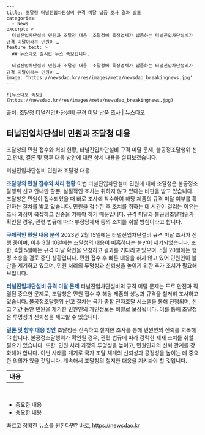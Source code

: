     ---
    title: 조달청 터널진입차단설비 규격 미달 납품 조사 결과 발표
    categories:
      - News
    excerpt: >
      터널진입차단설비 민원과 조달청 대응  조달청에 특정업체가 납품하는 터널진입차단설비가 규격 미달이라는 민원이 …
    feature_text: >
      ## 뉴스다오 실시간 뉴스 속보입니다.
    
      터널진입차단설비 민원과 조달청 대응  조달청에 특정업체가 납품하는 터널진입차단설비가 규격 미달이라는 민원이 …
    image: 'https://newsdao.kr/res/images/meta/newsdao_breakingnews.jpg'
    ---
    
    ![뉴스다오 속보](https://newsdao.kr/res/images/meta/newsdao_breakingnews.jpg)

<p>출처: <a href="https://newsdao.kr/4645" rel="dofollow">조달청 터널진입차단설비 규격 미달 납품 조사</a> | 뉴스다오</p>

<h2 data-ke-size="size26">터널진입차단설비 민원과 조달청 대응</h2>
조달청의 민원 접수와 처리 현황, 터널진입차단설비 규격 미달 문제, 불공정조달행위 신고 안내, 결론 및 향후 대응 방안에 대한 상세 내용을 살펴보겠습니다.

<p data-ke-size="size16">터널진입차단설비 민원과 조달청 대응</p>
<b><span style="color: #1a5490;">조달청의 민원 접수와 처리 현황</span></b>
이번 터널진입차단설비 민원에 대해 조달청은 불공정조달행위 신고 안내만 할뿐, 실질적인 조치는 취하지 않고 있다는 비판을 받고 있습니다. 조달청은 민원이 접수되었을 때 바로 조사에 착수하여 해당 제품의 규격 미달 여부를 확인하는 절차를 밟고 있습니다. 민원을 접수한 후 조치를 취하는 데 시간이 걸리는 이유는 조사 과정이 복잡하고 신중을 기해야 하기 때문입니다. 규격 미달과 불공정조달행위가 확인될 경우, 관련 법규에 따라 부정당제재 등의 조치를 취할 방침이라고 합니다.

<b><span style="color: #1a5490;">구체적인 민원 내용 분석</span></b>
2023년 2월 15일에는 터널진입차단설비 규격 미달 조사가 진행 중이며, 이후 3월 10일에는 조달청의 대응이 미흡하다는 불만이 제기되었습니다. 또한, 4월 5일에는 규격 미달 확인을 요청하고 결과를 기다리고 있으며, 5월 20일에는 행정 소송을 검토 중인 상황입니다. 민원 접수 후 빠른 대응을 하지 않고 있어 민원인이 불만을 제기하고 있으며, 민원 처리의 투명성과 신뢰성을 높이기 위한 추가 조치가 필요해 보입니다.

<b><span style="color: #1a5490;">터널진입차단설비 규격 미달 문제</span></b>
터널진입차단설비의 규격 미달 문제는 도로 안전과 직결된 중요한 문제로, 조달청은 민원 접수 후 해당 제품의 성능과 규격을 철저히 조사하고 있습니다. 불공정조달행위 신고 절차는 국가 종합 전자조달 시스템을 통해 진행되며, 신고 기간 동안 민원을 제기한 민원인의 개인정보는 비밀로 보장됩니다. 이를 통해 조달청은 투명성과 신뢰성을 제고할 수 있습니다.

<b><span style="color: #1a5490;">결론 및 향후 대응 방안</span></b>
조달청은 신속하고 철저한 조사를 통해 민원인의 신뢰를 회복해야 합니다. 불공정조달행위가 확인될 경우, 관련 법규에 따라 강력한 제재 조치를 취할 필요가 있습니다. 또한, 민원 처리 과정의 투명성을 높이고, 민원인과의 신뢰 관계를 강화해야 합니다. 이번 사태를 계기로 국가 조달 체계의 신뢰성과 공정성을 높이는 데 중요한 의의가 있을 것입니다. 계속해서 조달청의 철저한 대응을 지켜봐야 할 것입니다. 
<p data-ke-size="size16"></p>
<table>
	<tbody>
		<tr>
			<td style="text-align: center; height: 17px;"><b>내용</b></td>
		</tr>
	</tbody>
</table>
<p data-ke-size="size16">&nbsp;</p>
<ul>
	<li>중요한 내용</li>
	<li>중요한 내용</li>
</ul> 

빠르고 정확한 뉴스를 원한다면? 바로, <a href="https://newsdao.kr" rel="dofollow">https://newsdao.kr</a>


    
